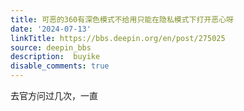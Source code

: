 ```yaml
---
title: 可恶的360有深色模式不给用只能在隐私模式下打开恶心呀
date: '2024-07-13'
linkTitle: https://bbs.deepin.org/en/post/275025
source: deepin_bbs
description:  buyike 
disable_comments: true
---
```

去官方问过几次，一直
